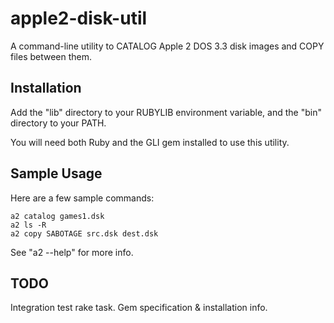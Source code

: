 # apple2-disk-util
A command-line utility to CATALOG Apple 2 DOS 3.3 disk images and COPY files between them.

Installation
------------
Add the "lib" directory to your RUBYLIB environment variable,
and the "bin" directory to your PATH.

You will need both Ruby and the GLI gem installed to use this utility.

Sample Usage
------------
Here are a few sample commands:

    a2 catalog games1.dsk
    a2 ls -R
    a2 copy SABOTAGE src.dsk dest.dsk

See "a2 --help" for more info.

TODO
----
Integration test rake task.
Gem specification & installation info.
